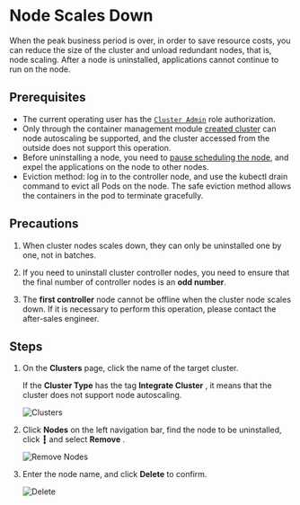 # Node Scales Down

When the peak business period is over, in order to save resource costs, you can reduce the size of the cluster and unload redundant nodes, that is, node scaling. After a node is uninstalled, applications cannot continue to run on the node.

## Prerequisites

- The current operating user has the [`Cluster Admin`](../permissions/permission-brief.md) role authorization.
- Only through the container management module [created cluster](../clusters/create-cluster.md) can node autoscaling be supported, and the cluster accessed from the outside does not support this operation.
- Before uninstalling a node, you need to [pause scheduling the node](schedule.md), and expel the applications on the node to other nodes.
- Eviction method: log in to the controller node, and use the kubectl drain command to evict all Pods on the node. The safe eviction method allows the containers in the pod to terminate gracefully.

## Precautions

1. When cluster nodes scales down, they can only be uninstalled one by one, not in batches.

2. If you need to uninstall cluster controller nodes, you need to ensure that the final number of controller nodes is an **odd number**.

3. The **first controller** node cannot be offline when the cluster node scales down. If it is necessary to perform this operation, please contact the after-sales engineer.

## Steps

1. On the __Clusters__ page, click the name of the target cluster.

    If the __Cluster Type__ has the tag __Integrate Cluster__ , it means that the cluster does not support node autoscaling.

    ![Clusters](../images/addnode01.png)

2. Click __Nodes__ on the left navigation bar, find the node to be uninstalled, click __┇__ and select __Remove__ .

    ![Remove Nodes](../images/deletenode01.png)

3. Enter the node name, and click __Delete__ to confirm.

    ![Delete](../images/deletenode02.png)
